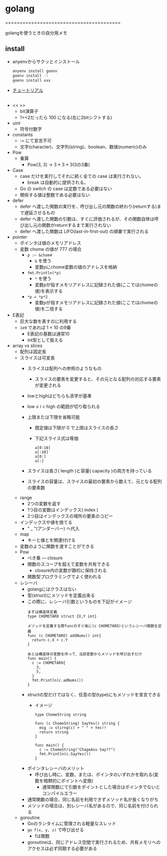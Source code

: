 # golang

========================================

golangを使うときの自分用メモ

## install

- anyenvからサクッとインストール

  ```bash
  anyenv install goenv
  goenv install -l
  goenv install xxx
  ```

- [チュートリアル](https://go-tour-jp.appspot.com/list/)

## 
- << >>
  - bit演算子
  - 1<<2だったら 100 になる(左に2bitシフトする)
- uint
  - 符号付数字
- constants
  - := にて宣言不可
  - 文字(character)、文字列(string)、boolean、数値(numeric)のみ
- Pow
  - 乗算
    - Pow(3, 3) -> 3 * 3 * 3(3の3乗)
- Case
  - case だけを実行してそれに続く全ての case は実行されない。
    - break は自動的に提供される。 
  - Go の switch の case は定数である必要はない
  - 関係する値は整数である必要はない
- defer
  - defer へ渡した関数の実行を、呼び出し元の関数の終わり(returnする)まで遅延させるもの
  - defer へ渡した関数の引数は、すぐに評価されるが、その関数自体は呼び出し元の関数がreturnするまで実行されない
  - defer へ渡した関数は LIFO(last-in-first-out) の順番で実行される
- pointer
  - ポインタは値のメモリアドレス
  - 変数 chome の値が 777 の場合
    - `p :~ &chom4`
      - `&` を使う
      - 変数pにchome変数の値のアドレスを格納
    - `fmt.Println(*p)`
      - `*` を使う
      - 変数pが指すメモリアドレスに記録された値(ここではchomeの値)を表示する
    - `*p = *p*2`
      -  変数pが指すメモリアドレスに記録された値(ここではchomeの値)を二倍する
- E表記
  - 巨大な数を表すのに利用する
  - `1e9` であれば 1 × 10 の9乗
    - E表記の基数は通常10
    - int型として扱える
- array vs slices
  - 配列は固定長
  - スライスは可変長
    - スライスは配列への参照のようなもの
      - スライスの要素を変更すると、その元となる配列の対応する要素が変更される
    - lowとhighはどちらも添字が基準
    - low ≤ i < high の範囲が切り取られる
    - 上限または下限を省略可能
      - 既定値は下限が 0 で上限はスライスの長さ
      - 下記スライス式は等価

        ```
        a[0:10]
        a[:10]
        a[0:]
        a[:]
        ```

    - スライスは長さ( length )と容量( capacity )の両方を持っている
    - スライスの容量は、スライスの最初の要素から数えて、元となる配列の要素数
  - range
    - 2つの変数を返す
    - 1つ目の変数はインデックス( index )
    - 2つ目はインデックスの場所の要素のコピー
  - インデックスや値を捨てる
    - " _ "(アンダーバー) へ代入
  - map
    - キーと値とを関連付ける
  - 変数のように関数を渡すことができる
  - Pow
    - べき乗
  ― closure
    - 関数のスコープを超えて変数を共有できる
      - closure内の変数が静的に保持される
    - 関数型プログラミングでよく使われる
  - レシーバ
    - golangにはクラスはない
    - 型(struct)にメソッドを定義出来る
    - この際に、レシーバ引数というものを下記がイメージ
      ```
      まずは構造体定義
      type CHOMETARO struct {X,Y int}

      メソッドを定義する際funcのすぐ後に(c CHOMETARO)というレシーバ関数を定義
      func (c CHOMETARO) addNums() int{
        return c.X + c.Y
      }

      あとは構造体の変数を作って、当該変数からメソッドを呼び出すだけ
      func main() {
        c := CHOMETARO{
          3,
          5,
        }
        fmt.Println(c.adNums())
      }
      ```
    - structの型だけではなく、任意の型(type)にもメソッドを宣言できる
      - イメージ

        ```
        type ChomeString string

        func (c ChomeString) SayYes() string {
          msg := stirng(c) + " " + Yes!!
          return string
        }

        func main() {
          c := ChomeString("ChageAsu Say??")
          fmt.Println(c.SayYes())
        }
        ```
    - ポインタレシーバのメリット
      - 呼び出し時に、変数、または、ポインタのいずれかを取れる(変数を暗黙的にポイントへ変換)
        - 通常関数にて引数をポイントとした場合はポインタでないとコンパイルエラー
    - 通常関数の場合、同じ名前を利用できずメソッド名が長くなりがち
    - メソッドの場合は、別レシーバ名があるので、同じ名前を付けられる
  - goroutine
    - Goのランタイムに管理される軽量なスレッド
    - `go f(x, y, z)` で呼び出せる
      - fは関数
    - goroutineは、同じアドレス空間で実行されるため、共有メモリへのアクセスは必ず同期する必要がある
